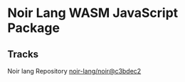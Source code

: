 # Noir Lang WASM JavaScript Package

## Tracks
Noir lang Repository [noir-lang/noir@c3bdec2](https://github.com/noir-lang/noir/tree/c3bdec294234e92a73f39720ec7202fbb17ddc79)